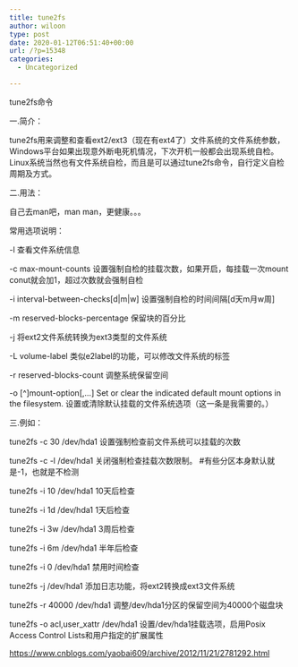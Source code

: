 ```yaml
---
title: tune2fs
author: wiloon
type: post
date: 2020-01-12T06:51:40+00:00
url: /?p=15348
categories:
  - Uncategorized

---
```

tune2fs命令

一.简介：

tune2fs用来调整和查看ext2/ext3（现在有ext4了）文件系统的文件系统参数，Windows平台如果出现意外断电死机情况，下次开机一般都会出现系统自检。Linux系统当然也有文件系统自检，而且是可以通过tune2fs命令，自行定义自检周期及方式。

二.用法：

自己去man吧，man man，更健康。。。

常用选项说明：
  
-l 查看文件系统信息
  
-c max-mount-counts 设置强制自检的挂载次数，如果开启，每挂载一次mount conut就会加1，超过次数就会强制自检
  
-i interval-between-checks[d|m|w] 设置强制自检的时间间隔[d天m月w周]
  
-m reserved-blocks-percentage 保留块的百分比
  
-j 将ext2文件系统转换为ext3类型的文件系统
  
-L volume-label 类似e2label的功能，可以修改文件系统的标签
  
-r reserved-blocks-count 调整系统保留空间
  
-o [^]mount-option[,...] Set or clear the indicated default mount options in the filesystem. 设置或清除默认挂载的文件系统选项（这一条是我需要的。）

三.例如：

tune2fs -c 30 /dev/hda1 设置强制检查前文件系统可以挂载的次数
  
tune2fs -c -l /dev/hda1 关闭强制检查挂载次数限制。 #有些分区本身默认就是-1，也就是不检测
  
tune2fs -i 10 /dev/hda1 10天后检查
  
tune2fs -i 1d /dev/hda1 1天后检查
  
tune2fs -i 3w /dev/hda1 3周后检查
  
tune2fs -i 6m /dev/hda1 半年后检查
  
tune2fs -i 0 /dev/hda1 禁用时间检查

tune2fs -j /dev/hda1 添加日志功能，将ext2转换成ext3文件系统

tune2fs -r 40000 /dev/hda1 调整/dev/hda1分区的保留空间为40000个磁盘块

tune2fs -o acl,user_xattr /dev/hda1 设置/dev/hda1挂载选项，启用Posix Access Control Lists和用户指定的扩展属性
  
https://www.cnblogs.com/yaobai609/archive/2012/11/21/2781292.html